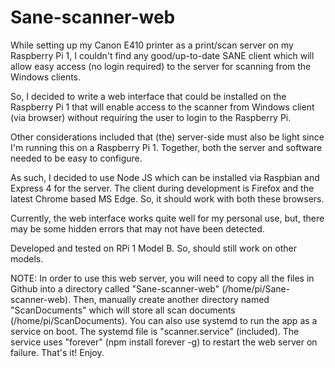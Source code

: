 # Sane-scanner-web

While setting up my Canon E410 printer as a print/scan server on my Raspberry Pi 1, I couldn't find any good/up-to-date SANE client which will allow easy access (no login required) to the server for scanning from the Windows clients.

So, I decided to write a web interface that could be installed on the Raspberry Pi 1 that will enable access to the scanner from Windows client (via browser) without requiring the user to login to the Raspberry Pi.

Other considerations included that (the) server-side must also be light since I'm running this on a Raspberry Pi 1. Together, both the server and software needed to be easy to configure.

As such, I decided to use Node JS which can be installed via Raspbian and Express 4 for the server. The client during development is Firefox and the latest Chrome based MS Edge. So, it should work with both these browsers. 

Currently, the web interface works quite well for my personal use, but, there may be some hidden errors that may not have been detected.

Developed and tested on RPi 1 Model B. So, should still work on other models.


NOTE: In order to use this web server, you will need to copy all the files in Github into a directory called "Sane-scanner-web" (/home/pi/Sane-scanner-web). Then, manually create another directory named "ScanDocuments" which will store all scan documents (/home/pi/ScanDocuments). You can also use systemd to run the app as a service on boot. The systemd file is "scanner.service" (included). The service uses "forever" (npm install forever -g) to restart the web server on failure. That's it! Enjoy.
